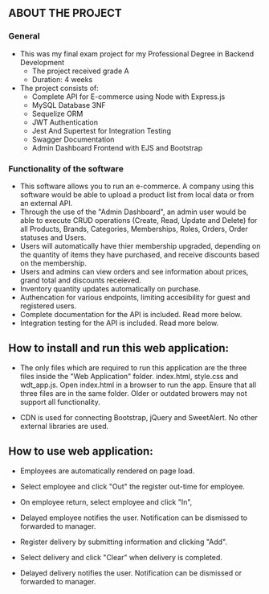 ## ABOUT THE PROJECT

### General

- This was my final exam project for my Professional Degree in Backend Development
    - The project received grade A
    - Duration: 4 weeks
- The project consists of:
    - Complete API for E-commerce using Node with Express.js
    - MySQL Database 3NF
    - Sequelize ORM
    - JWT Authentication
    - Jest And Supertest for Integration Testing
    - Swagger Documentation
    - Admin Dashboard Frontend with EJS and Bootstrap

### Functionality of the software

- This software allows you to run an e-commerce. A company using this software would be able to upload a product list from local data or from an external API.
- Through the use of the "Admin Dashboard", an admin user would be able to execute CRUD operations (Create, Read, Update and Delete) for all Products, Brands, Categories, Memberships, Roles, Orders, Order statuses and Users.
- Users will automatically have thier membership upgraded, depending on the quantity of items they have purchased, and receive discounts based on the membership.
- Users and admins can view orders and see information about prices, grand total and discounts receieved.
- Inventory quantity updates automatically on purchase.
- Authencation for various endpoints, limiting accesibility for guest and registered users.
- Complete documentation for the API is included. Read more below.
- Integration testing for the API is included. Read more below.

## How to install and run this web application:

- The only files which are required to run this application are the three files inside the "Web Application" folder. index.html, style.css and wdt_app.js. Open index.html in a browser to run the app. Ensure that all three files are in the same folder. Older or outdated browers may not support all functionality.

- CDN is used for connecting Bootstrap, jQuery and SweetAlert. No other external libraries are used.



## How to use web application:

- Employees are automatically rendered on page load.
- Select employee and click "Out" the register out-time for employee.
- On employee return, select employee and click "In",
- Delayed employee notifies the user. Notification can be dismissed to forwarded to manager.

- Register delivery by submitting information and clicking "Add".
- Select delivery and click "Clear" when delivery is completed.
- Delayed delivery notifies the user. Notification can be dismissed or forwarded to manager.